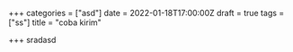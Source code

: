 +++
categories = ["asd"]
date = 2022-01-18T17:00:00Z
draft = true
tags = ["ss"]
title = "coba kirim"

+++
sradasd